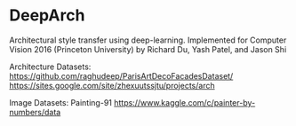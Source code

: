 # DeepArch
Architectural style transfer using deep-learning. Implemented for Computer Vision 2016 (Princeton University) by Richard Du, Yash Patel, and Jason Shi

Architecture Datasets:
https://github.com/raghudeep/ParisArtDecoFacadesDataset/
https://sites.google.com/site/zhexuutssjtu/projects/arch

Image Datasets:
Painting-91
https://www.kaggle.com/c/painter-by-numbers/data